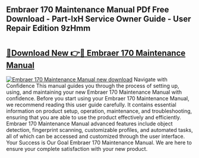 ## Embraer 170 Maintenance Manual PDf Free Download - Part-lxH Service Owner Guide - User Repair Edition 9zHmm

# <h2><a href="http://bc42306.oget.top/?id=Embraer+170+Maintenance+Manual">🔗Download New 👉🔴 Embraer 170 Maintenance Manual</a></h2>

[![Embraer 170 Maintenance Manual new download](https://i.imgur.com/5g1atiW.png)](http://bc42306.oget.top/?id=Embraer+170+Maintenance+Manual)
Navigate with Confidence This manual guides you through the process of setting up, using, and maintaining your new Embraer 170 Maintenance Manual with confidence. Before you start using your Embraer 170 Maintenance Manual, we recommend reading this user guide carefully. It contains essential information on product setup, operation, maintenance, and troubleshooting, ensuring that you are able to use the product effectively and efficiently. Embraer 170 Maintenance Manual advanced features include object detection, fingerprint scanning, customizable profiles, and automated tasks, all of which can be accessed and customized through the user interface. Your Success is Our Goal Embraer 170 Maintenance Manual. We are here to ensure your complete satisfaction with your new product.
